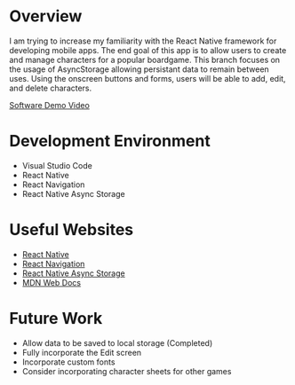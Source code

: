# Overview

I am trying to increase my familiarity with the React Native framework for developing mobile apps. The end goal of this app is to allow users to create and manage characters for a popular boardgame. This branch focuses on the usage of AsyncStorage allowing persistant data to remain between uses.
Using the onscreen buttons and forms, users will be able to add, edit, and delete characters.

[Software Demo Video](https://youtu.be/cQhslkBbhS4)

# Development Environment

* Visual Studio Code
* React Native
* React Navigation
* React Native Async Storage

# Useful Websites

* [React Native](https://reactnative.dev/)
* [React Navigation](https://reactnavigation.org/)
* [React Native Async Storage](https://react-native-async-storage.github.io/async-storage/)
* [MDN Web Docs](https://developer.mozilla.org/en-US/docs/Web/JavaScript)


# Future Work

* Allow data to be saved to local storage (Completed)
* Fully incorporate the Edit screen
* Incorporate custom fonts
* Consider incorporating character sheets for other games
